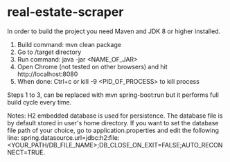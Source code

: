 # real-estate-scraper
In order to build the project you need Maven and JDK 8 or higher installed.

1. Build command: mvn clean package
2. Go to /target directory
3. Run command: java -jar <NAME_OF_JAR>
4. Open Chrome (not tested on other browsers) and hit http://localhost:8080
5. When done: Ctrl+c or kill -9 <PID_OF_PROCESS> to kill process

Steps 1 to 3, can be replaced with mvn spring-boot:run but it performs full build cycle every time.

Notes: H2 embedded database is used for persistence. The database file is by default stored in user's home directory.
If you want to set the database file path of your choice, go to application.properties and edit the following line:
spring.datasource.url=jdbc:h2:file:<YOUR_PATH/DB_FILE_NAME>;DB_CLOSE_ON_EXIT=FALSE;AUTO_RECONNECT=TRUE.
